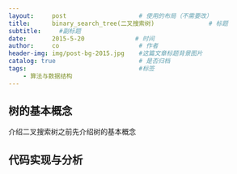 ```yaml
---
layout:     post                    # 使用的布局（不需要改）
title:      binary_search_tree(二叉搜索树)               # 标题 
subtitle:     #副标题
date:       2015-5-20              # 时间
author:     co                      # 作者
header-img: img/post-bg-2015.jpg    #这篇文章标题背景图片
catalog: true                       # 是否归档
tags:                               #标签
    - 算法与数据结构
---
```

## 树的基本概念 
介绍二叉搜索树之前先介绍树的基本概念
## 代码实现与分析